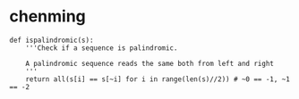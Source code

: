 chenming
========
    def ispalindromic(s):
    	'''Check if a sequence is palindromic.
    
    	A palindromic sequence reads the same both from left and right
    	'''
    	return all(s[i] == s[~i] for i in range(len(s)//2)) # ~0 == -1, ~1 == -2
    
